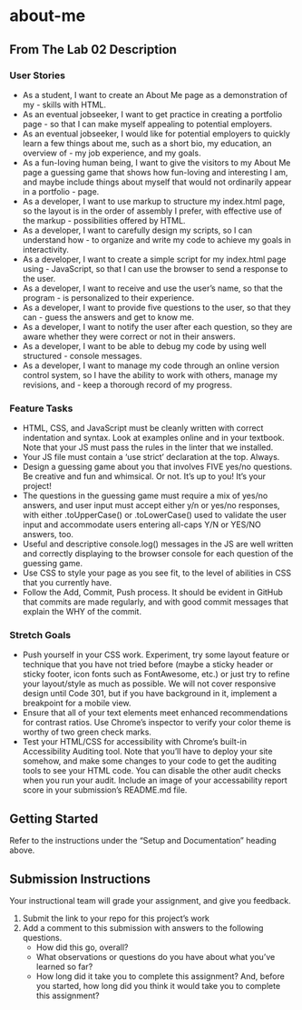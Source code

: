 # about-me

## From The Lab 02 Description

### User Stories

- As a student, I want to create an About Me page as a demonstration of my - skills with HTML.
- As an eventual jobseeker, I want to get practice in creating a portfolio page - so that I can make myself appealing to potential employers.
- As an eventual jobseeker, I would like for potential employers to quickly learn a few things about me, such as a short bio, my education, an overview of - my job experience, and my goals.
- As a fun-loving human being, I want to give the visitors to my About Me page a guessing game that shows how fun-loving and interesting I am, and maybe include things about myself that would not ordinarily appear in a portfolio - page.
- As a developer, I want to use markup to structure my index.html page, so the layout is in the order of assembly I prefer, with effective use of the markup - possibilities offered by HTML.
- As a developer, I want to carefully design my scripts, so I can understand how - to organize and write my code to achieve my goals in interactivity.
- As a developer, I want to create a simple script for my index.html page using - JavaScript, so that I can use the browser to send a response to the user.
- As a developer, I want to receive and use the user’s name, so that the program - is personalized to their experience.
- As a developer, I want to provide five questions to the user, so that they can - guess the answers and get to know me.
- As a developer, I want to notify the user after each question, so they are aware whether they were correct or not in their answers.
- As a developer, I want to be able to debug my code by using well structured - console messages.
- As a developer, I want to manage my code through an online version control system, so I have the ability to work with others, manage my revisions, and - keep a thorough record of my progress.

### Feature Tasks

- HTML, CSS, and JavaScript must be cleanly written with correct indentation and syntax. Look at examples online and in your textbook. Note that your JS must pass the rules in the linter that we installed.
- Your JS file must contain a ‘use strict’ declaration at the top. Always.
- Design a guessing game about you that involves FIVE yes/no questions. Be creative and fun and whimsical. Or not. It’s up to you! It’s your project!
- The questions in the guessing game must require a mix of yes/no answers, and user input must accept either y/n or yes/no responses, with either .toUpperCase() or .toLowerCase() used to validate the user input and accommodate users entering all-caps Y/N or YES/NO answers, too.
- Useful and descriptive console.log() messages in the JS are well written and correctly displaying to the browser console for each question of the guessing game.
- Use CSS to style your page as you see fit, to the level of abilities in CSS that you currently have.
- Follow the Add, Commit, Push process. It should be evident in GitHub that commits are made regularly, and with good commit messages that explain the WHY of the commit.

### Stretch Goals

- Push yourself in your CSS work. Experiment, try some layout feature or technique that you have not tried before (maybe a sticky header or sticky footer, icon fonts such as FontAwesome, etc.) or just try to refine your layout/style as much as possible. We will not cover responsive design until Code 301, but if you have background in it, implement a breakpoint for a mobile view.
- Ensure that all of your text elements meet enhanced recommendations for contrast ratios. Use Chrome’s inspector to verify your color theme is worthy of two green check marks.
- Test your HTML/CSS for accessibility with Chrome’s built-in Accessibility Auditing tool. Note that you’ll have to deploy your site somehow, and make some changes to your code to get the auditing tools to see your HTML code. You can disable the other audit checks when you run your audit. Include an image of your accessability report score in your submission’s README.md file.

## Getting Started

Refer to the instructions under the “Setup and Documentation” heading above.

## Submission Instructions

Your instructional team will grade your assignment, and give you feedback.

1. Submit the link to your repo for this project’s work
2. Add a comment to this submission with answers to the following questions.
    - How did this go, overall?
    - What observations or questions do you have about what you’ve learned so far?
    - How long did it take you to complete this assignment? And, before you started, how long did you think it would take you to complete this assignment?
